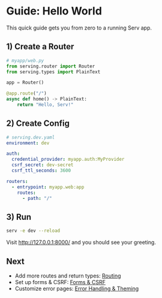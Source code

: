 # Guide: Hello World

This quick guide gets you from zero to a running Serv app.

## 1) Create a Router

```python
# myapp/web.py
from serving.router import Router
from serving.types import PlainText

app = Router()

@app.route("/")
async def home() -> PlainText:
    return "Hello, Serv!"
```

## 2) Create Config

```yaml
# serving.dev.yaml
environment: dev

auth:
  credential_provider: myapp.auth:MyProvider
  csrf_secret: dev-secret
  csrf_ttl_seconds: 3600

routers:
  - entrypoint: myapp.web:app
    routes:
      - path: "/"
```

## 3) Run

```bash
serv -e dev --reload
```

Visit http://127.0.0.1:8000/ and you should see your greeting.

## Next

- Add more routes and return types: [Routing](../routing.md)
- Set up forms & CSRF: [Forms & CSRF](../forms.md)
- Customize error pages: [Error Handling & Theming](../error-handling.md)
